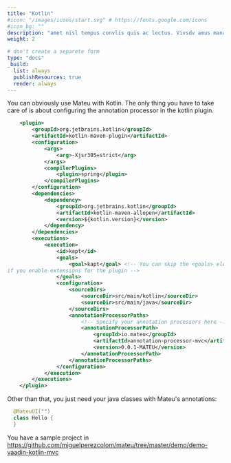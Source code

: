 ```yaml
---
title: "Kotlin"
#icon: "/images/icons/start.svg" # https://fonts.google.com/icons
#icon_bg: ""
description: "amet nisl tempus convlis quis ac lectus. Vivsdv amus mana justo, lacinia eget"
weight: 2

# don't create a separete form
type: "docs"
_build:
  list: always
  publishResources: true
  render: always
---
```


You can obviously use Mateu with Kotlin. The only thing you have to take care of is about configuring the annotation processor in the kotlin plugin.

```xml
    <plugin>
        <groupId>org.jetbrains.kotlin</groupId>
        <artifactId>kotlin-maven-plugin</artifactId>
        <configuration>
            <args>
                <arg>-Xjsr305=strict</arg>
            </args>
            <compilerPlugins>
                <plugin>spring</plugin>
            </compilerPlugins>
        </configuration>
        <dependencies>
            <dependency>
                <groupId>org.jetbrains.kotlin</groupId>
                <artifactId>kotlin-maven-allopen</artifactId>
                <version>${kotlin.version}</version>
            </dependency>
        </dependencies>
        <executions>
            <execution>
                <id>kapt</id>
                <goals>
                    <goal>kapt</goal> <!-- You can skip the <goals> element
if you enable extensions for the plugin -->
                </goals>
                <configuration>
                    <sourceDirs>
                        <sourceDir>src/main/kotlin</sourceDir>
                        <sourceDir>src/main/java</sourceDir>
                    </sourceDirs>
                    <annotationProcessorPaths>
                        <!-- Specify your annotation processors here -->
                        <annotationProcessorPath>
                            <groupId>io.mateu</groupId>
                            <artifactId>annotation-processor-mvc</artifactId>
                            <version>0.0.1-MATEU</version>
                        </annotationProcessorPath>
                    </annotationProcessorPaths>
                </configuration>
            </execution>
        </executions>
    </plugin>

```

Other than that, you just need your java classes with Mateu's annotations:

```kotlin
  @MateuUI("")
  class Hello {
  }
```

You have a sample project in https://github.com/miguelperezcolom/mateu/tree/master/demo/demo-vaadin-kotlin-mvc
